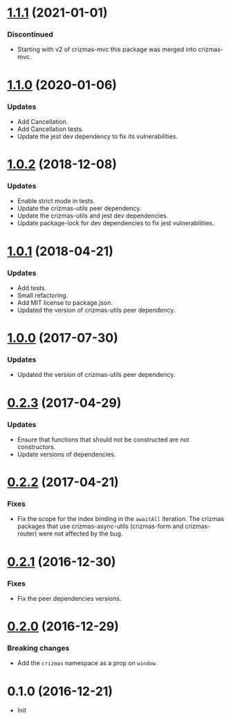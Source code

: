 <a name="1.1.1"></a>
# [1.1.1](https://github.com/raulsebastianmihaila/crizmas-async-utils/compare/v1.1.0...v1.1.1) (2021-01-01)

### Discontinued
- Starting with v2 of crizmas-mvc this package was merged into crizmas-mvc.

<a name="1.1.0"></a>
# [1.1.0](https://github.com/raulsebastianmihaila/crizmas-async-utils/compare/v1.0.2...v1.1.0) (2020-01-06)

### Updates
- Add Cancellation.
- Add Cancellation tests.
- Update the jest dev dependency to fix its vulnerabilities.

<a name="1.0.2"></a>
# [1.0.2](https://github.com/raulsebastianmihaila/crizmas-async-utils/compare/v1.0.1...v1.0.2) (2018-12-08)

### Updates
- Enable strict mode in tests.
- Update the crizmas-utils peer dependency.
- Update the crizmas-utils and jest dev dependencies.
- Update package-lock for dev dependencies to fix jest vulnerabilities.

<a name="1.0.1"></a>
# [1.0.1](https://github.com/raulsebastianmihaila/crizmas-async-utils/compare/v1.0.0...v1.0.1) (2018-04-21)

### Updates
- Add tests.
- Small refactoring.
- Add MIT license to package.json.
- Updated the version of crizmas-utils peer dependency.

<a name="1.0.0"></a>
# [1.0.0](https://github.com/raulsebastianmihaila/crizmas-async-utils/compare/v0.2.3...v1.0.0) (2017-07-30)

### Updates
- Updated the version of crizmas-utils peer dependency.

<a name="0.2.3"></a>
# [0.2.3](https://github.com/raulsebastianmihaila/crizmas-async-utils/compare/v0.2.2...v0.2.3) (2017-04-29)

### Updates
- Ensure that functions that should not be constructed are not constructors.
- Update versions of dependencies.

<a name="0.2.2"></a>
# [0.2.2](https://github.com/raulsebastianmihaila/crizmas-async-utils/compare/v0.2.1...v0.2.2) (2017-04-21)

### Fixes
- Fix the scope for the index binding in the `awaitAll` iteration. The crizmas packages that use crizmas-async-utils (crizmas-form and crizmas-router) were not affected by the bug.

<a name="0.2.1"></a>
# [0.2.1](https://github.com/raulsebastianmihaila/crizmas-async-utils/compare/v0.2.0...v0.2.1) (2016-12-30)

### Fixes
- Fix the peer dependencies versions.

<a name="0.2.0"></a>
# [0.2.0](https://github.com/raulsebastianmihaila/crizmas-async-utils/compare/v0.1.0...v0.2.0) (2016-12-29)

### Breaking changes
- Add the `crizmas` namespace as a prop on `window`.

<a name="0.1.0"></a>
# 0.1.0 (2016-12-21)

- Init
